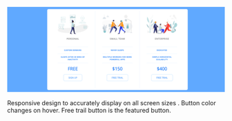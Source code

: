![pricing panel image](images/pricing-panel.png)

Responsive design to accurately display on all screen sizes .
Button color changes on hover.
Free trail button is the featured button.
